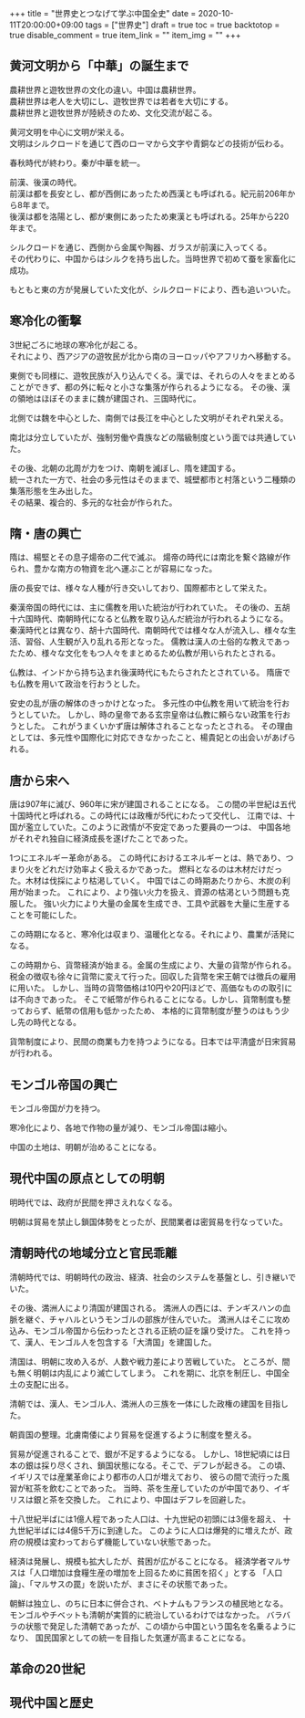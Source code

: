 +++
title = "世界史とつなげて学ぶ中国全史"
date = 2020-10-11T20:00:00+09:00
tags = ["世界史"]
draft = true
toc = true
backtotop = true
disable_comment = true
item_link = ""
item_img = ""
+++

## 黄河文明から「中華」の誕生まで
農耕世界と遊牧世界の文化の違い。中国は農耕世界。  
農耕世界は老人を大切にし、遊牧世界では若者を大切にする。  
農耕世界と遊牧世界が陸続きのため、文化交流が起こる。  

黄河文明を中心に文明が栄える。  
文明はシルクロードを通じて西のローマから文字や青銅などの技術が伝わる。  

春秋時代が終わり。秦が中華を統一。  

前漢、後漢の時代。  
前漢は都を長安とし、都が西側にあったため西漢とも呼ばれる。紀元前206年から8年まで。  
後漢は都を洛陽とし、都が東側にあったため東漢とも呼ばれる。25年から220年まで。  

シルクロードを通じ、西側から金属や陶器、ガラスが前漢に入ってくる。  
その代わりに、中国からはシルクを持ち出した。当時世界で初めて蚕を家畜化に成功。  

もともと東の方が発展していた文化が、シルクロードにより、西も追いついた。  

## 寒冷化の衝撃
3世紀ごろに地球の寒冷化が起こる。  
それにより、西アジアの遊牧民が北から南のヨーロッパやアフリカへ移動する。  

東側でも同様に、遊牧民族が入り込んでくる。漢では、それらの人々をまとめることができず、都の外に転々と小さな集落が作られるようになる。
その後、漢の領地はほぼそのままに魏が建国され、三国時代に。  

北側では魏を中心とした、南側では長江を中心とした文明がそれぞれ栄える。  

南北は分立していたが、強制労働や貴族などの階級制度という面では共通していた。  

その後、北朝の北周が力をつけ、南朝を滅ぼし、隋を建国する。  
統一された一方で、社会の多元性はそのままで、城壁都市と村落という二種類の集落形態を生み出した。  
その結果、複合的、多元的な社会が作られた。  


## 隋・唐の興亡
隋は、楊堅とその息子煬帝の二代で滅ぶ。
煬帝の時代には南北を繋ぐ路線が作られ、豊かな南方の物資を北へ運ぶことが容易になった。

唐の長安では、様々な人種が行き交いしており、国際都市として栄えた。

秦漢帝国の時代には、主に儒教を用いた統治が行われていた。
その後の、五胡十六国時代、南朝時代になると仏教を取り込んだ統治が行われるようになる。
秦漢時代とは異なり、胡十六国時代、南朝時代では様々な人が流入し、様々な生活、習俗、人生観が入り乱れる形となった。
儒教は漢人の土俗的な教えであったため、様々な文化をもつ人々をまとめるため仏教が用いられたとされる。

仏教は、インドから持ち込まれ後漢時代にもたらされたとされている。
隋唐でも仏教を用いて政治を行おうとした。

安史の乱が唐の解体のきっかけとなった。
多元性の中仏教を用いて統治を行おうとしていた。
しかし、時の皇帝である玄宗皇帝は仏教に頼らない政策を行おうとした。
これがうまくいかず唐は解体されることなったとされる。
その理由としては、多元性や国際化に対応できなかったこと、楊貴妃との出会いがあげられる。

## 唐から宋へ
唐は907年に滅び、960年に宋が建国されることになる。
この間の半世紀は五代十国時代と呼ばれる。この時代には政権が5代にわたって交代し、
江南では、十国が濫立していた。このように政情が不安定であった要員の一つは、
中国各地がそれぞれ独自に経済成長を遂げたことであった。

1つにエネルギー革命がある。
この時代におけるエネルギーとは、熱であり、つまり火をどれだけ効率よく扱えるかであった。
燃料となるのは木材だけだった。木材は伐採により枯渇していく。
中国ではこの時期あたりから、木炭の利用が始まった。
これにより、より強い火力を扱え、資源の枯渇という問題も克服した。
強い火力により大量の金属を生成でき、工具や武器を大量に生産することを可能にした。

この時期になると、寒冷化は収まり、温暖化となる。それにより、農業が活発になる。
 
この時期から、貨幣経済が始まる。金属の生成により、大量の貨幣が作られる。
税金の徴収も徐々に貨幣に変えて行った。回収した貨幣を宋王朝では徴兵の雇用に用いた。
しかし、当時の貨幣価格は10円や20円ほどで、高価なものの取引には不向きであった。
そこで紙幣が作られることになる。しかし、貨幣制度も整っておらず、紙幣の信用も低かったため、
本格的に貨幣制度が整うのはもう少し先の時代となる。

貨幣制度により、民間の商業も力を持つようになる。日本では平清盛が日宋貿易が行われる。

## モンゴル帝国の興亡
モンゴル帝国が力を持つ。

寒冷化により、各地で作物の量が減り、モンゴル帝国は縮小。

中国の土地は、明朝が治めることになる。

## 現代中国の原点としての明朝
明時代では、政府が民間を押さえれなくなる。

明朝は貿易を禁止し鎖国体勢をとったが、民間業者は密貿易を行なっていた。

## 清朝時代の地域分立と官民乖離
清朝時代では、明朝時代の政治、経済、社会のシステムを基盤とし、引き継いでいた。

その後、満洲人により清国が建国される。
満洲人の西には、チンギスハンの血脈を継ぐ、チャハルというモンゴルの部族が住んでいた。
満洲人はそこに攻め込み、モンゴル帝国から伝わったとされる正統の証を譲り受けた。
これを持って、漢人、モンゴル人を包含する「大清国」を建国した。

清国は、明朝に攻め入るが、人数や戦力差により苦戦していた。
ところが、間も無く明朝は内乱により滅亡してしまう。
これを期に、北京を制圧し、中国全土の支配に出る。

清朝では、漢人、モンゴル人、満洲人の三族を一体にした政権の建国を目指した。

朝貢国の整理。北虜南倭により貿易を促進するように制度を整える。

貿易が促進されることで、銀が不足するようになる。
しかし、18世紀頃には日本の銀は採り尽くされ、鎖国状態になる。そこで、デフレが起きる。
この頃、イギリスでは産業革命により都市の人口が増えており、
彼らの間で流行った風習が紅茶を飲むことであった。
当時、茶を生産していたのが中国であり、イギリスは銀と茶を交換した。
これにより、中国はデフレを回避した。

十八世紀半ばには1億人程であった人口は、十九世紀の初頭には3億を超え、
十九世紀半ばには4億5千万に到達した。
このように人口は爆発的に増えたが、政府の規模は変わっておらず機能していない状態であった。

経済は発展し、規模も拡大したが、貧困が広がることになる。
経済学者マルサスは「人口増加は食糧生産の増加を上回るために貧困を招く」とする
「人口論」、「マルサスの罠」を説いたが、まさにその状態であった。

朝鮮は独立し、のちに日本に併合され、ベトナムもフランスの植民地となる。
モンゴルやチベットも清朝が実質的に統治しているわけではなかった。
バラバラの状態で発足した清朝であったが、この頃から中国という国名を名乗るようになり、
国民国家としての統一を目指した気運が高まることになる。

## 革命の20世紀


## 現代中国と歴史



